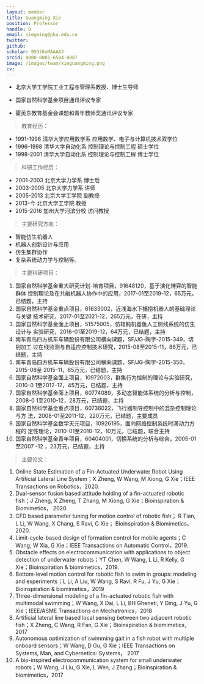 ```yaml
---
layout: member
title: Guangming Xie
position: Professor
handle: D
email: xiegming@pku.edu.cn
twitter: 
github: 
scholar: 9SDlKoMAAAAJ
orcid: 0000-0001-6504-0087
image: /images/team/xieguangming.png
cv: 
---
```


- 北京大学工学院工业工程与管理系教授、博士生导师

- 国家自然科学基金项目通讯评议专家

- 霍英东教育基金会课题和青年教师奖通讯评议专家

>教育经历：

- 1991-1996 清华大学应用数学系 应用数学、电子与计算机技术双学位
- 1996-1998 清华大学自动化系 控制理论与控制工程 硕士学位
- 1998-2001 清华大学自动化系 控制理论与控制工程 博士学位

>科研工作经历：

- 2001-2003 北京大学力学系 博士后
- 2003-2005 北京大学力学系 讲师
- 2005-2013 北京大学工学院 副教授
- 2013-今   北京大学工学院 教授
- 2015-2016 加州大学河滨分校 访问教授

>主要研究方向：

- 智能仿生机器人
- 机器人创新设计与应用
- 仿生集群协作
- 复杂系统动力学与控制等。

>主要科研项目：

1. 国家自然科学基金重大研究计划-培育项目，91648120，基于演化博弈的智能群体 控制理论及在共融机器人协作中的应用，2017-01至2019-12，65万元，已结题，主持
2. 国家自然科学基金重点项目，61633002，近浅海水下捕捞机器人的基础理论与关键 技术研究，2017-01至2021-12，265万元，在研，主持
3. 国家自然科学基金面上项目，51575005，仿箱鲀机器鱼人工侧线系统的仿生设计与 实验研究，2016-01至2019-12，64万元，已结题，主持
4. 南车青岛四方机车车辆股份有限公司横向课题，SF/JG-陶字-2015-349，切削加工 过在线监测与自适应控制技术研究，2015-08至2015-11，86万元，已结题，主持
5. 南车青岛四方机车车辆股份有限公司横向课题，SF/JG-陶字-2015-350，2015-08至 2015-11，85万元，已结题，主持
6. 国家自然科学基金面上项目，10972003，群集行为控制的理论与实验研究，2010-0 1至2012-12，45万元，已结题，主持
7. 国家自然科学基金面上项目，60774089，多动态智能体系统的分析与控制，2008-0 1至2010-12，28万元，已结题，主持
8. 国家自然科学基金重点项目，60736022，飞行器制导控制中的混杂控制理论与方 法，2008-01至2011-12，220万元，已结题，主要成员
9. 国家自然科学基金数学天元项目，10926195，面向网络控制系统时滞动力方程的 定性理论，2010-01至2010-12，10万元，已结题，联合主持
10. 国家自然科学基金青年项目，60404001，切换系统的分析与综合，2005-01至2007 -12 ，23万元，已结题，主持


>主要论文：

1. Online State Estimation of a Fin-Actuated Underwater Robot Using Artificial Lateral Line System；X Zheng, W Wang, M Xiong, G Xie；IEEE Transactions on Robotics，2020.
2. Dual-sensor fusion based attitude holding of a fin-actuated robotic fish；J Zheng, X Zheng, T Zhang, M Xiong, G Xie；Bioinspiration & Biomimetics， 2020.
3. CFD based parameter tuning for motion control of robotic fish； R Tian, L Li, W Wang, X Chang, S Ravi, G Xie； Bioinspiration & Biomimetics， 2020.
4. Limit-cycle-based design of formation control for mobile agents；C Wang, W Xia, G Xie；IEEE Transactions on Automatic Control，2019.
5. Obstacle effects on electrocommunication with applications to object detection of underwater robots；YT Chen, W Wang, L Li, R Kelly, G Xie；Bioinspiration & biomimetics，2019.
6. Bottom-level motion control for robotic fish to swim in groups: modeling and experiments；L Li, A Liu, W Wang, S Ravi, R Fu, J Yu, G Xie；Bioinspiration & biomimetics，2019
7. Three-dimensional modeling of a fin-actuated robotic fish with multimodal swimming；W Wang, X Dai, L Li, BH Gheneti, Y Ding, J Yu, G Xie；IEEE/ASME Transactions on Mechatronics，2018
8. Artificial lateral line based local sensing between two adjacent robotic fish；X Zheng, C Wang, R Fan, G Xie；Bioinspiration & biomimetics，2017
9. Autonomous optimization of swimming gait in a fish robot with multiple onboard sensors；W Wang, D Gu, G Xie；IEEE Transactions on Systems, Man, and Cybernetics: Systems， 2017
10. A bio-inspired electrocommunication system for small underwater robots；W Wang, J Liu, G Xie, L Wen, J Zhang；Bioinspiration & biomimetics，2017